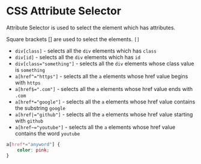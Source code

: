 # CSS Attribute Selector

Attribute Selector is used to select the element which has attributes. 

Square brackets [] are used to select the elements. `[]`

* `div[class]` - selects all the `div` elements which has `class`
* `div[id]` - selects all the `div` elements which has `id` 
* `div[class="something"]` - selects all the `div` elements whose class value is `something`
* `a[href^="https"]` - selects all the `a` elements whose href value begins with `https`
* `a[href$=".com"]` - selects all the `a` elements whose href value ends with `.com`
* `a[href*="google"]` - selects all the `a` elements whose href value contains the substring `google`
* `a[href|="github"]` - selects all the `a` elements whose href value starting with `github`
* `a[href~="youtube"]` - selects all the `a` elements whose href value contains the word `youtube`

```css
a[href*="anyword"] {
    color: pink;
}
```